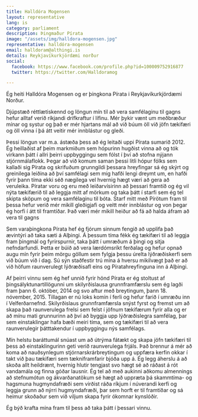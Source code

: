 ```yaml
---
title: Halldóra Mogensen
layout: representative
lang: is
category: parliament
description: Þingmaður Pírata
image: "/assets/img/halldora-mogensen.jpg"
representative: halldóra-mogensen
email: halldoram@althingi.is
details: Reykjavíkurkjördæmi norður
social:
  facebook: https://www.facebook.com/profile.php?id=100009752916877
  twitter: https://twitter.com/Halldoramog

---
```

Ég heiti Halldóra Mogensen og er þingkona Pírata i Reykjavíkurkjördæmi Norður.

Djúpstæð réttlætiskennd og löngun mín til að vera samfélaginu til gagns hefur alltaf verið ríkjandi drifkraftur í lífinu. Mér þykir vænt um meðbræður mínar og systur og það er mér hjartans mál að við búum öll við jöfn tækifæri og öll vinna í þá átt veitir mér innblástur og gleði.

Þessi löngun var m.a. ástæða þess að ég leitaði uppi Pírata sumarið 2012. Ég heillaðist af þeim markmiðum sem hópurinn hugðist vinna að og tók virkann þátt í allri þeirri uppbyggingu sem fólst í því að stofna nýjann stjórnmálaflokk. Þegar að við komum saman þessi litli hópur fólks sem kallaði sig Pírata og skrifuðum grunngildi þessara hreyfingar sá ég skýrt og greinilega leiðina að því samfélagi sem mig hafði lengi dreymt um, en hafði fyrir þann tíma ekki séð nægilega vel hvernig hægt væri að gera að veruleika. Píratar voru og eru með leiðarvísirinn að þessari framtíð og ég vil nýta tækifærið til að leggja mitt af mörkum og taka þátt í starfi sem ég tel skipta sköpum og vera samfélaginu til bóta. Starf mitt með Pírötum fram til þessa hefur verið mér mikill gleðigjafi og veitt mér innblástur og von þegar ég horfi í átt til framtíðar. Það væri mér mikill heiður að fá að halda áfram að vera til gagns

Sem varaþingkona Pírata hef ég fjórum sinnum fengið að upplifa það ævintýri að taka sæti á Alþingi. Á þessum tíma fékk ég tækifæri til að leggja fram þingmál og fyrirspurnir, taka þátt í umræðum á þingi og sitja nefndarfundi. Þetta er búið að vera lærdómsríkt ferðalag og hefur opnað augu mín fyrir þeim mörgu göllum sem fylgja þessu úrelta lýðræðiskerfi sem við búum við í dag. Sú sýn staðfestir trú mína á hversu mikilvægt það er að við höfum raunverulegt lýðræðisafl eins og Píratahreyfinguna inn á Alþingi.

Af þeirri vinnu sem ég hef unnið fyrir hönd Pírata er ég stoltust af þingsályktunartillögunni um skilyrðislausa grunnframfærslu sem ég lagði fram þann 6. október, 2014 og svo aftur með breytingum, þann 18. nóvember, 2015. Tillagan er nú loks komin í ferli og hefur farið í umræðu inn í Velferðarnefnd. Skilyrðislaus grunnframfærsla snýst fyrst og fremst um að skapa það raunverulega frelsi sem felst í jöfnum tækifærum fyrir alla og er að mínu mati grunnurinn að því að byggja upp lýðræðislegra samfélag, þar sem einstaklingar hafa bæði meiri tíma, sem og tækifæri til að vera raunverulegir þátttakendur í uppbyggingu nýs samfélags.

Mín helstu baráttumál snúast um að útrýma fátækt og skapa jöfn tækifæri til þess að einstaklingurinn geti verið raunverulega frjáls. Það brennur á mér að koma að nauðsynlegum stjórnarskrárbreytingum og uppfæra kerfin okkar í takt við þau tækifæri sem tækniframfarir bjóða upp á. Ég legg áherslu á að skoða allt heildrænt, hvernig hlutir tengjast svo hægt sé að ráðast á rót vandamála og finna góðar lausnir. Ég tel að með aukinni aðkomu almennings að stefnumótun og ákvarðanatökum sé hægt að uppræta þá skammtíma- og hagsmuna hugmyndafræði sem virðist ráða ríkjum í núverandi kerfi og leggja grunn að nýrri hugmyndafræði, þar sem horft er til framtíðar og sá heimur skoðaður sem við viljum skapa fyrir ókomnar kynslóðir.

Ég býð krafta mína fram til þess að taka þátt í þessari vinnu.